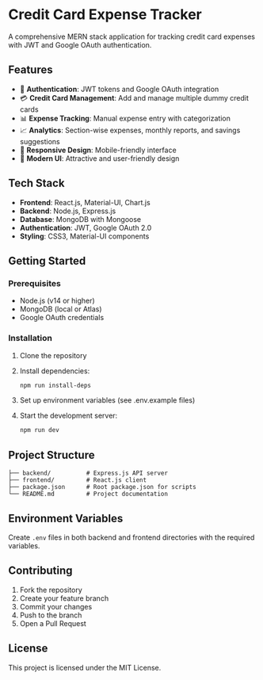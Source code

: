 # Credit Card Expense Tracker

A comprehensive MERN stack application for tracking credit card expenses with JWT and Google OAuth authentication.

## Features

- 🔐 **Authentication**: JWT tokens and Google OAuth integration
- 💳 **Credit Card Management**: Add and manage multiple dummy credit cards
- 📊 **Expense Tracking**: Manual expense entry with categorization
- 📈 **Analytics**: Section-wise expenses, monthly reports, and savings suggestions
- 📱 **Responsive Design**: Mobile-friendly interface
- 🎨 **Modern UI**: Attractive and user-friendly design

## Tech Stack

- **Frontend**: React.js, Material-UI, Chart.js
- **Backend**: Node.js, Express.js
- **Database**: MongoDB with Mongoose
- **Authentication**: JWT, Google OAuth 2.0
- **Styling**: CSS3, Material-UI components

## Getting Started

### Prerequisites

- Node.js (v14 or higher)
- MongoDB (local or Atlas)
- Google OAuth credentials

### Installation

1. Clone the repository
2. Install dependencies:
   ```bash
   npm run install-deps
   ```

3. Set up environment variables (see .env.example files)

4. Start the development server:
   ```bash
   npm run dev
   ```

## Project Structure

```
├── backend/          # Express.js API server
├── frontend/         # React.js client
├── package.json      # Root package.json for scripts
└── README.md         # Project documentation
```

## Environment Variables

Create `.env` files in both backend and frontend directories with the required variables.

## Contributing

1. Fork the repository
2. Create your feature branch
3. Commit your changes
4. Push to the branch
5. Open a Pull Request

## License

This project is licensed under the MIT License.
